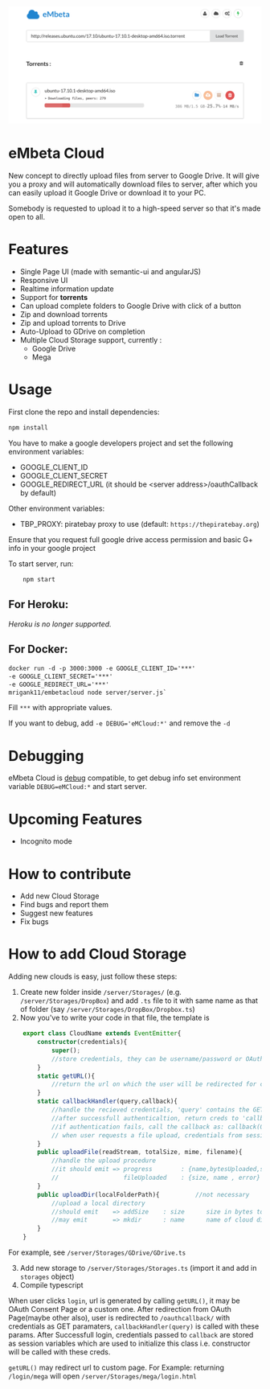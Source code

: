 ![screenshot](.github/screenshot01.png)
# eMbeta Cloud
New concept to directly upload files from server to Google Drive.
It will give you a proxy and will automatically download files to server, after which you can easily upload it Google Drive or download it
to your PC.

Somebody is requested to upload it to a high-speed server so that it's made open to all.

# Features
- Single Page UI (made with semantic-ui and angularJS)
- Responsive UI
- Realtime information update
- Support for **torrents**
- Can upload complete folders to Google Drive with click of a button
- Zip and download torrents
- Zip and upload torrents to Drive
- Auto-Upload to GDrive on completion
- Multiple Cloud Storage support, currently : 
    - Google Drive
    - Mega

# Usage
First clone the repo and install dependencies:
```js
npm install
```
You have to make a google developers project and set the following environment variables:
- GOOGLE_CLIENT_ID
- GOOGLE_CLIENT_SECRET
- GOOGLE_REDIRECT_URL (it should be &lt;server address&gt;/oauthCallback by default)
  
Other environment variables:
- TBP_PROXY: piratebay proxy to use (default: `https://thepiratebay.org`)

Ensure that you request full google drive access permission and basic G+ info in your google project 

To start server, run:
```js
    npm start
```
<h2>For Heroku:</h2>
<i>Heroku is no longer supported.</i>

<h2> For Docker: </h2>

    docker run -d -p 3000:3000 -e GOOGLE_CLIENT_ID='***' 
    -e GOOGLE_CLIENT_SECRET='***' 
    -e GOOGLE_REDIRECT_URL='***'
    mrigank11/embetacloud node server/server.js`

Fill `***` with appropriate values.

If you want to debug, add `-e DEBUG='eMCloud:*'` and remove the `-d`

# Debugging
eMbeta Cloud is [debug](https://github.com/visionmedia/debug) compatible, to get debug info set environment variable `DEBUG=eMCloud:*`
and start server.

# Upcoming Features
- Incognito mode

# How to contribute
- Add new Cloud Storage
- Find bugs and report them
- Suggest new features
- Fix bugs

# How to add Cloud Storage
Adding new clouds is easy, just follow these steps:

1. Create new folder inside `/server/Storages/` (e.g. `/server/Storages/DropBox`) and add `.ts` file to it with same name as that of folder (say `/server/Storages/DropBox/Dropbox.ts`)
2. Now you've to write your code in that file, the template is 

```ts
    export class CloudName extends EventEmitter{
        constructor(credentials){
            super();
            //store credentials, they can be username/password or OAuth Tokens etc.
        }
        static getURL(){
            //return the url on which the user will be redirected for credentials, can be OAuth Consent Page or a page on server itself.
        }
        static callbackHandler(query,callback){
            //handle the recieved credentials, 'query' contains the GET params. (like for OAuth, authentication code is 'query.code')
            //after successfull authenticaltion, return creds to 'callback' to be stored as session variable
            //if authentication fails, call the callback as: callback(0)
            // when user requests a file upload, credentials from session will be used to initialize this class (the constructor will be called)
        }
        public uploadFile(readStream, totalSize, mime, filename){
            //handle the upload procedure
            //it should emit => progress        : {name,bytesUploaded,size}
            //                  fileUploaded    : {size, name , error} 
        }
        public uploadDir(localFolderPath){          //not necessary
            //upload a local directory
            //should emit    => addSize    : size      size in bytes to be added to total upload size
            //may emit       => mkdir      : name      name of cloud directory created
        }
    }
``` 

For example, see `/server/Storages/GDrive/GDrive.ts`

3. Add new storage to `/server/Storages/Storages.ts` (import it and add in `storages` object)
4. Compile typescript

When user clicks `login`, url is generated by calling `getURL()`, it may be OAuth Consent Page or a custom one.
After redirection from OAuth Page(maybe other also), user is redirected to `/oauthcallback/` with credentials as GET paramaters, `callbackHandler(query)` is called with these params. After Successfull login, credentials passed to `callback` are stored as session variables which are used to initialize this class i.e. constructor will be called with these creds.

`getURL()` may redirect url to custom page. For Example: returning `/login/mega` will open `/server/Storages/mega/login.html`
